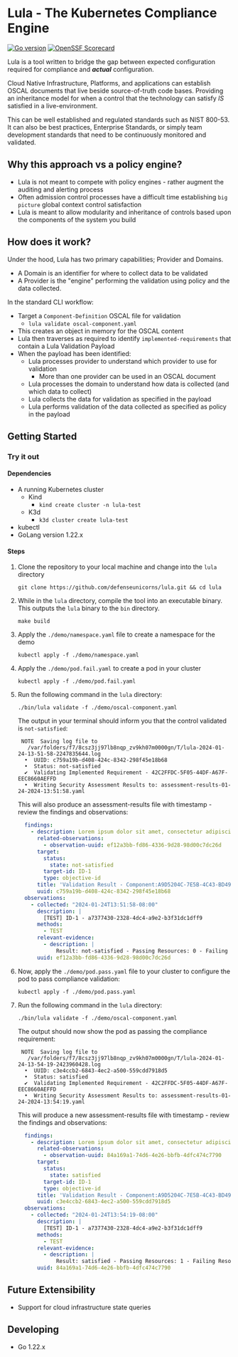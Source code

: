 # Lula - The Kubernetes Compliance Engine

[![Go version](https://img.shields.io/github/go-mod/go-version/defenseunicorns/lula?filename=go.mod)](https://go.dev/)
[![OpenSSF Scorecard](https://api.securityscorecards.dev/projects/github.com/defenseunicorns/lula/badge)](https://api.securityscorecards.dev/projects/github.com/defenseunicorns/lula)

Lula is a tool written to bridge the gap between expected configuration required for compliance and **_actual_** configuration.

Cloud Native Infrastructure, Platforms, and applications can establish OSCAL documents that live beside source-of-truth code bases. Providing an inheritance model for when a control that the technology can satisfy _IS_ satisfied in a live-environment.

This can be well established and regulated standards such as NIST 800-53. It can also be best practices, Enterprise Standards, or simply team development standards that need to be continuously monitored and validated.

## Why this approach vs a policy engine?

- Lula is not meant to compete with policy engines - rather augment the auditing and alerting process
- Often admission control processes have a difficult time establishing `big picture` global context control satisfaction
- Lula is meant to allow modularity and inheritance of controls based upon the components of the system you build

## How does it work?

Under the hood, Lula has two primary capabilities; Provider and Domains.

- A Domain is an identifier for where to collect data to be validated
- A Provider is the "engine" performing the validation using policy and the data collected.

In the standard CLI workflow:

- Target a `Component-Definition` OSCAL file for validation
  - `lula validate oscal-component.yaml`
- This creates an object in memory for the OSCAL content
- Lula then traverses as required to identify `implemented-requirements` that contain a Lula Validation Payload
- When the payload has been identified:
  - Lula processes provider to understand which provider to use for validation
    - More than one provider can be used in an OSCAL document
  - Lula processes the domain to understand how data is collected (and which data to collect)
  - Lula collects the data for validation as specified in the payload
  - Lula performs validation of the data collected as specified as policy in the payload

## Getting Started

### Try it out

#### Dependencies

- A running Kubernetes cluster
    - Kind
        - `kind create cluster -n lula-test`
    - K3d
        - `k3d cluster create lula-test`
- kubectl
- GoLang version 1.22.x

#### Steps

1. Clone the repository to your local machine and change into the `lula` directory

    ```shell
    git clone https://github.com/defenseunicorns/lula.git && cd lula
    ```

2. While in the `lula` directory, compile the tool into an executable binary. This outputs the `lula` binary to the `bin` directory.

    ```shell
    make build
    ```

3. Apply the `./demo/namespace.yaml` file to create a namespace for the demo

    ```shell
    kubectl apply -f ./demo/namespace.yaml
    ```

4. Apply the `./demo/pod.fail.yaml` to create a pod in your cluster

    ```shell
    kubectl apply -f ./demo/pod.fail.yaml
    ```

5. Run the following command in the `lula` directory:

    ```shell
    ./bin/lula validate -f ./demo/oscal-component.yaml
    ```

    The output in your terminal should inform you that the control validated is `not-satisfied`:

    ```shell
     NOTE  Saving log file to
       /var/folders/f7/8csz3jj97lb8nqp_zv9kh07m0000gn/T/lula-2024-01-24-13-51-58-2247835644.log
      •  UUID: c759a19b-d408-424c-8342-298f45e18b68                                                                                                                                                                                                                   
      •  Status: not-satisfied                                                                                                                                                                                                                                        
      ✔  Validating Implemented Requirement - 42C2FFDC-5F05-44DF-A67F-EEC8660AEFFD                                                                                                                                                                                    
      •  Writing Security Assessment Results to: assessment-results-01-24-2024-13:51:58.yaml
    ```

    This will also produce an assessment-results file with timestamp - review the findings and observations:

    ```yaml
      findings:
        - description: Lorem ipsum dolor sit amet, consectetur adipiscing elit, sed do eiusmod tempor incididunt ut labore et dolore magna aliqua. Ut enim ad minim veniam,  quis nostrud exercitation ullamco laboris nisi ut aliquip ex ea commodo consequat. Duis aute irure dolor in reprehenderit in voluptate velit esse cillum  dolore eu fugiat nulla pariatur. Excepteur sint occaecat cupidatat non proident, sunt in culpa qui officia deserunt mollit anim id est laborum.
          related-observations:
            - observation-uuid: ef12a3bb-fd86-4336-9d28-98d00c7dc26d
          target:
            status:
              state: not-satisfied
            target-id: ID-1
            type: objective-id
          title: 'Validation Result - Component:A9D5204C-7E5B-4C43-BD49-34DF759B9F04 / Control Implementation: A584FEDC-8CEA-4B0C-9F07-85C2C4AE751A / Control:  ID-1'
          uuid: c759a19b-d408-424c-8342-298f45e18b68
      observations:
        - collected: "2024-01-24T13:51:58-08:00"
          description: |
            [TEST] ID-1 - a7377430-2328-4dc4-a9e2-b3f31dc1dff9
          methods:
            - TEST
          relevant-evidence:
            - description: |
                Result: not-satisfied - Passing Resources: 0 - Failing Resources 1
          uuid: ef12a3bb-fd86-4336-9d28-98d00c7dc26d
    ```

6. Now, apply the `./demo/pod.pass.yaml` file to your cluster to configure the pod to pass compliance validation:

    ```shell
    kubectl apply -f ./demo/pod.pass.yaml
    ```

7. Run the following command in the `lula` directory:

    ```shell
    ./bin/lula validate -f ./demo/oscal-component.yaml
    ```

    The output should now show the pod as passing the compliance requirement:

    ```shell
     NOTE  Saving log file to
       /var/folders/f7/8csz3jj97lb8nqp_zv9kh07m0000gn/T/lula-2024-01-24-13-54-19-2423960428.log
      •  UUID: c3e4ccb2-6843-4ec2-a500-559cdd7918d5                                                                                                                                                                                                                   
      •  Status: satisfied                                                                                                                                                                                                                                            
      ✔  Validating Implemented Requirement - 42C2FFDC-5F05-44DF-A67F-EEC8660AEFFD                                                                                                                                                                                    
      •  Writing Security Assessment Results to: assessment-results-01-24-2024-13:54:19.yaml
    ```

    This will produce a new assessment-results file with timestamp - review the findings and observations:

    ```yaml
      findings:
        - description: Lorem ipsum dolor sit amet, consectetur adipiscing elit, sed do eiusmod tempor incididunt ut labore et dolore magna aliqua. Ut enim ad minim veniam,  quis nostrud exercitation ullamco laboris nisi ut aliquip ex ea commodo consequat. Duis aute irure dolor in reprehenderit in voluptate velit esse cillum  dolore eu fugiat nulla pariatur. Excepteur sint occaecat cupidatat non proident, sunt in culpa qui officia deserunt mollit anim id est laborum.
          related-observations:
            - observation-uuid: 84a169a1-74d6-4e26-bbfb-4dfc474c7790
          target:
            status:
              state: satisfied
            target-id: ID-1
            type: objective-id
          title: 'Validation Result - Component:A9D5204C-7E5B-4C43-BD49-34DF759B9F04 / Control Implementation: A584FEDC-8CEA-4B0C-9F07-85C2C4AE751A / Control:  ID-1'
          uuid: c3e4ccb2-6843-4ec2-a500-559cdd7918d5
      observations:
        - collected: "2024-01-24T13:54:19-08:00"
          description: |
            [TEST] ID-1 - a7377430-2328-4dc4-a9e2-b3f31dc1dff9
          methods:
            - TEST
          relevant-evidence:
            - description: |
                Result: satisfied - Passing Resources: 1 - Failing Resources 0
          uuid: 84a169a1-74d6-4e26-bbfb-4dfc474c7790
    ```

## Future Extensibility

- Support for cloud infrastructure state queries

## Developing

- Go 1.22.x
